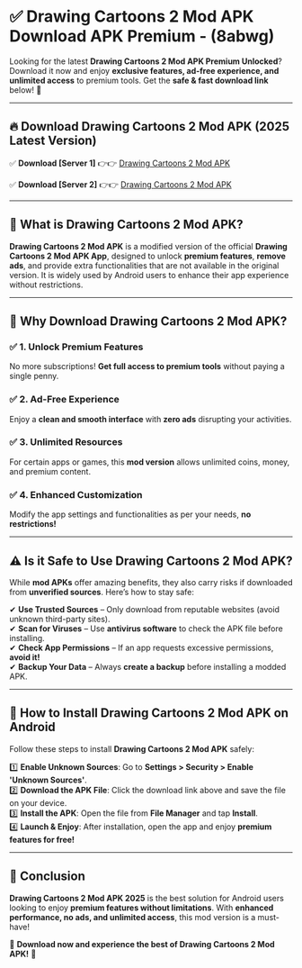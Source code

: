 
# ✅ Drawing Cartoons 2 Mod APK Download APK Premium -  (8abwg) 

Looking for the latest **Drawing Cartoons 2 Mod APK Premium Unlocked**? Download it now and enjoy **exclusive features, ad-free experience, and unlimited access** to premium tools. Get the **safe & fast download link** below! 🚀

---

## 🔥 Download Drawing Cartoons 2 Mod APK (2025 Latest Version)

✅ **Download [Server 1]** 👉👉 [Drawing Cartoons 2 Mod APK ](https://apkcomod.com?title=Drawing_Cartoons_2_Mod_APK)  

✅ **Download [Server 2]** 👉👉 [Drawing Cartoons 2 Mod APK ](https://apkcomod.com?title=Drawing_Cartoons_2_Mod_APK)  


---

## 📌 What is Drawing Cartoons 2 Mod APK?

**Drawing Cartoons 2 Mod APK** is a modified version of the official **Drawing Cartoons 2 Mod APK App**, designed to unlock **premium features**, **remove ads**, and provide extra functionalities that are not available in the original version. It is widely used by Android users to enhance their app experience without restrictions.

---

## 🌟 Why Download Drawing Cartoons 2 Mod APK?

### ✅ 1. Unlock Premium Features
No more subscriptions! **Get full access to premium tools** without paying a single penny.

### ✅ 2. Ad-Free Experience
Enjoy a **clean and smooth interface** with **zero ads** disrupting your activities.

### ✅ 3. Unlimited Resources
For certain apps or games, this **mod version** allows unlimited coins, money, and premium content.

### ✅ 4. Enhanced Customization
Modify the app settings and functionalities as per your needs, **no restrictions!**

---

## ⚠️ Is it Safe to Use Drawing Cartoons 2 Mod APK?

While **mod APKs** offer amazing benefits, they also carry risks if downloaded from **unverified sources**. Here’s how to stay safe:

✔ **Use Trusted Sources** – Only download from reputable websites (avoid unknown third-party sites).  
✔ **Scan for Viruses** – Use **antivirus software** to check the APK file before installing.  
✔ **Check App Permissions** – If an app requests excessive permissions, **avoid it!**  
✔ **Backup Your Data** – Always **create a backup** before installing a modded APK.

---

## 📲 How to Install Drawing Cartoons 2 Mod APK on Android

Follow these steps to install **Drawing Cartoons 2 Mod APK** safely:

1️⃣ **Enable Unknown Sources**: Go to **Settings > Security > Enable 'Unknown Sources'**.  
2️⃣ **Download the APK File**: Click the download link above and save the file on your device.  
3️⃣ **Install the APK**: Open the file from **File Manager** and tap **Install**.  
4️⃣ **Launch & Enjoy**: After installation, open the app and enjoy **premium features for free!**

---

## 🚀 Conclusion

**Drawing Cartoons 2 Mod APK 2025** is the best solution for Android users looking to enjoy **premium features without limitations**. With **enhanced performance, no ads, and unlimited access**, this mod version is a must-have!

🔻 **Download now and experience the best of Drawing Cartoons 2 Mod APK!** 🔻

